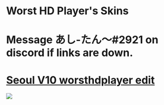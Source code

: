 # Worst HD Player's Skins
# Message あし-たん～#2921 on discord if links are down.



# [Seoul V10 worsthdplayer edit](https://drive.google.com/u/1/uc?id=1OYZkww64_UrBEoAN7TZnX8rEZlWC-mm1&export=download)
![](https://i.imgur.com/fhz11pG.png)
